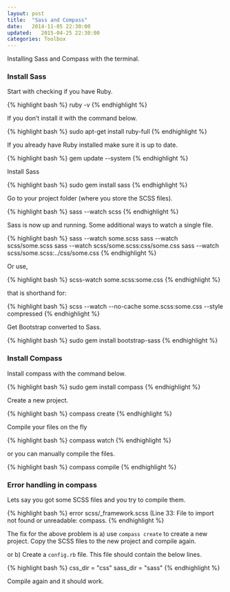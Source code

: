 ```yaml
---
layout: post
title:  "Sass and Compass"
date:   2014-11-05 22:30:00
updated:   2015-04-25 22:30:00
categories: Toolbox
---
```


Installing Sass and Compass with the terminal.

<h3>Install Sass</h3>

Start with checking if you have Ruby.

{% highlight bash %}
ruby -v
{% endhighlight %}

If you don’t install it with the command below.

{% highlight bash %}
sudo apt-get install ruby-full
{% endhighlight %}

If you already have Ruby installed make sure it is up to date.

{% highlight bash %}
gem update --system
{% endhighlight %}

Install Sass

{% highlight bash %}
sudo gem install sass
{% endhighlight %}

Go to your project folder (where you store the SCSS files).

{% highlight bash %}
sass --watch scss
{% endhighlight %}

Sass is now up and running. Some additional ways to watch a single file.


{% highlight bash %}
sass --watch some.scss
sass --watch scss/some.scss
sass --watch scss/some.scss:css/some.css
sass --watch scss/some.scss:../css/some.css
{% endhighlight %}

Or use,

{% highlight bash %}
scss-watch some.scss:some.css
{% endhighlight %}

that is shorthand for:

{% highlight bash %}
scss --watch --no-cache some.scss:some.css --style compressed
{% endhighlight %}

Get Bootstrap converted to Sass.

{% highlight bash %}
sudo gem install bootstrap-sass
{% endhighlight %}

<h3>Install Compass</h3>

Install compass with the command below.

{% highlight bash %}
sudo gem install compass
{% endhighlight %}

Create a new project.

{% highlight bash %}
compass create
{% endhighlight %}

Compile your files on the fly

{% highlight bash %}
compass watch
{% endhighlight %}

or you can manually compile the files.

{% highlight bash %}
compass compile
{% endhighlight %}


<h3>Error handling in compass</h3>

Lets say you got some SCSS files and you try to compile them.

{% highlight bash %}
error scss/_framework.scss (Line 33: File to import not found or unreadable: compass.
{% endhighlight %}

The fix for the above problem is a) use `compass create` to create a new project. Copy the SCSS files to the
new project and compile again.

or b) Create a `config.rb` file. This file should contain the below lines.

{% highlight bash %}
css_dir =   "css"
sass_dir =  "sass"
{% endhighlight %}

Compile again and it should work.
